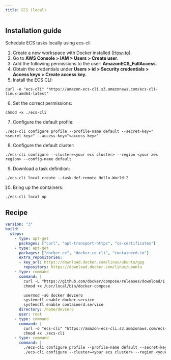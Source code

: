 ```yaml
---
title: ECS (local)
---
```


## Installation guide

Schedule ECS tasks locally using ecs-cli

1. Create a new workspace with Docker installed ([How-to](../../../references/starter-templates/build-tools/docker.md)).
2. Go to **AWS Console > IAM > Users > Create user**.
3. Add the following permissions to the user: **AmazonECS\_FullAccess**.
4. Obtain the credentials under **Users > id > Security credentials > Access keys > Create access key.**
5. Install the ECS CLI:

```
curl -o "ecs-cli" "https://amazon-ecs-cli.s3.amazonaws.com/ecs-cli-linux-amd64-latest"
```

6. Set the correct permissions:

```
chmod +x ./ecs-cli
```

7. Configure the default profile:

```
./ecs-cli configure profile --profile-name default --secret-key="<secret key>" --access-key="<access key>"
```

8. Configure the default cluster:

```
./ecs-cli configure --cluster=<your ecs cluster> --region <your aws region> --config-name default
```

9. Download a task definition:

```
./ecs-cli local create --task-def-remote Hello-World:2
```

10. Bring up the containers:

```
./ecs-cli local up
```

## Recipe

```yaml
version: "3"
build:
  steps:
    - type: apt-get
      packages: ["curl", "apt-transport-https", "ca-certificates"]
    - type: apt-get
      packages: ["docker-ce", "docker-ce-cli", "containerd.io"]
      extra_repositories:
      - key_url: https://download.docker.com/linux/ubuntu/gpg
        repository: https://download.docker.com/linux/ubuntu
    - type: command
      command: |
        curl -L "https://github.com/docker/compose/releases/download/1.29.2/docker-compose-$(uname -s)-$(uname -m)" -o /usr/local/bin/docker-compose
        chmod +x /usr/local/bin/docker-compose

        usermod -aG docker devzero
        systemctl enable docker.service
        systemctl enable containerd.service
      directory: /home/devzero
      user: root
    - type: command
      command: |
        curl -o "ecs-cli" "https://amazon-ecs-cli.s3.amazonaws.com/ecs-cli-linux-amd64-latest"
        chmod +x ./ecs-cli
    - type: command
      command: |
        ./ecs-cli configure profile --profile-name default --secret-key="<secret key>" --access-key="<access key>"
        ./ecs-cli configure --cluster=<your ecs cluster> --region <your aws region> --config-name default
```
